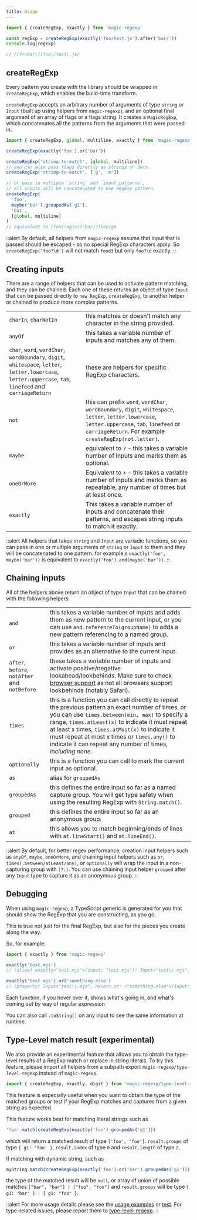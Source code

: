 ```yaml
---
title: Usage
---
```


```js
import { createRegExp, exactly } from 'magic-regexp'

const regExp = createRegExp(exactly('foo/test.js').after('bar/'))
console.log(regExp)

// /(?<=bar\/)foo\/test\.js/
```

## createRegExp

Every pattern you create with the library should be wrapped in `createRegExp`, which enables the build-time transform.

`createRegExp` accepts an arbitrary number of arguments of type `string` or `Input` (built up using helpers from `magic-regexp`), and an optional final argument of an array of flags or a flags string. It creates a `MagicRegExp`, which concatenates all the patterns from the arguments that were passed in.

```js
import { createRegExp, global, multiline, exactly } from 'magic-regexp'

createRegExp(exactly('foo').or('bar'))

createRegExp('string-to-match', [global, multiline])
// you can also pass flags directly as strings or Sets
createRegExp('string-to-match', ['g', 'm'])

// or pass in multiple `string` and `input patterns`,
// all inputs will be concatenated to one RegExp pattern
createRegExp(
  'foo',
  maybe('bar').groupedAs('g1'),
  'baz',
  [global, multiline]
) 
// equivalent to /foo(?<g1>(?:bar)?)baz/gm
```

::alert
By default, all helpers from `magic-regexp` assume that input that is passed should be escaped - so no special RegExp characters apply. So `createRegExp('foo?\d')` will not match `food3` but only `foo?\d` exactly.
::

## Creating inputs

There are a range of helpers that can be used to activate pattern matching, and they can be chained. Each one of these returns an object of type `Input` that can be passed directly to `new RegExp`, `createRegExp`, to another helper or chained to produce more complex patterns.

|                                                                                                                     |                                                                                                                                                                     |
| ------------------------------------------------------------------------------------------------------------------- | ------------------------------------------------------------------------------------------------------------------------------------------------------------------- |
| `charIn`, `charNotIn`                                                                                               | this matches or doesn't match any character in the string provided.                                                                                                 |
| `anyOf`                                                                                                             | this takes a variable number of inputs and matches any of them.                                                                                                              |
| `char`, `word`, `wordChar`, `wordBoundary`, `digit`, `whitespace`, `letter`, `letter.lowercase`, `letter.uppercase`, `tab`, `linefeed` and `carriageReturn` | these are helpers for specific RegExp characters.                                                                                                                   |
| `not`                                                                                                               | this can prefix `word`, `wordChar`, `wordBoundary`, `digit`, `whitespace`, `letter`, `letter.lowercase`, `letter.uppercase`, `tab`, `linefeed` or `carriageReturn`. For example `createRegExp(not.letter)`. |
| `maybe`                                                                                                             | equivalent to `?` - this takes a variable number of inputs and marks them as optional.                                                                                                               |
| `oneOrMore`                                                                                                         | Equivalent to `+` - this takes a variable number of inputs and marks them as repeatable, any number of times but at least once.                                                                      |
| `exactly`                                                                                                           | This takes a variable number of inputs and concatenate their patterns, and escapes string inputs to match it exactly.                                                                                                                    |

::alert
All helpers that takes `string` and `Input` are variadic functions, so you can pass in one or multiple arguments of `string` or `Input` to them and they will be concatenated to one pattern. for example,s `exactly('foo', maybe('bar'))` is equivalent to `exactly('foo').and(maybe('bar'))`.
::

## Chaining inputs

All of the helpers above return an object of type `Input` that can be chained with the following helpers:

|                                               |                                                                                                                                                                                                                                                                                                          |
| --------------------------------------------- | -------------------------------------------------------------------------------------------------------------------------------------------------------------------------------------------------------------------------------------------------------------------------------------------------------- |
| `and`                                         | this takes a variable number of inputs and adds them as new pattern to the current input, or you can use `and.referenceTo(groupName)` to adds a new pattern referencing to a named group.                                                                                                                                                            |
| `or`                                          | this takes a variable number of inputs and provides as an alternative to the current input.                                                                                                                                                                                                                                                       |
| `after`, `before`, `notAfter` and `notBefore` | these takes a variable number of inputs and activate positive/negative lookahead/lookbehinds. Make sure to check [browser support](https://developer.mozilla.org/en-US/docs/Web/JavaScript/Reference/Global_Objects/RegExp#browser_compatibility) as not all browsers support lookbehinds (notably Safari).                                    |
| `times`                                       | this is a function you can call directly to repeat the previous pattern an exact number of times, or you can use `times.between(min, max)` to specify a range, `times.atLeast(x)` to indicate it must repeat at least x times, `times.atMost(x)` to indicate it must repeat at most x times or `times.any()` to indicate it can repeat any number of times, _including none_. |
| `optionally`                                  | this is a function you can call to mark the current input as optional.                                                                                                                                                                                                                                   |
| `as`                                          | alias for `groupedAs`                                                                                                                                                                                                                                                                                    |
| `groupedAs`                                   | this defines the entire input so far as a named capture group. You will get type safety when using the resulting RegExp with `String.match()`.                                                                                                                                                           |
| `grouped`                                     | this defines the entire input so far as an anonymous group.                                                                                                                                                                                                                                              |
| `at`                                          | this allows you to match beginning/ends of lines with `at.lineStart()` and `at.lineEnd()`.                                                                                                                                                                                                               |

::alert
By default, for better regex performance, creation input helpers such as `anyOf`, `maybe`, `oneOrMore`, and chaining input helpers such as `or`, `times(.between/atLeast/any)`, or `optionally` will wrap the input in a non-capturing group with `(?:)`. You can use chaining input helper `grouped` after any `Input` type to capture it as an anonymous group.
::

## Debugging

When using `magic-regexp`, a TypeScript generic is generated for you that should show the RegExp that you are constructing, as you go.

This is true not just for the final RegExp, but also for the pieces you create along the way.

So, for example:

```ts
import { exactly } from 'magic-regexp'

exactly('test.mjs')
// (alias) exactly<"test.mjs">(input: "test.mjs"): Input<"test\\.mjs", never>

exactly('test.mjs').or('something.else')
// (property) Input<"test\\.mjs", never>.or: <"something.else">(input: "something.else") => Input<"(?:test\\.mjs|something\\.else)", never>
```

Each function, if you hover over it, shows what's going in, and what's coming out by way of regular expression

You can also call `.toString()` on any input to see the same information at runtime.

## Type-Level match result (experimental)
We also provide an experimental feature that allows you to obtain the type-level results of a RegExp match or replace in string literals. To try this feature, please import all helpers from a subpath export `magic-regexp/type-level-regexp` instead of `magic-regexp`.

```ts
import { createRegExp, exactly, digit } from 'magic-regexp/type-level-regexp'
```

This feature is especially useful when you want to obtain the type of the matched groups or test if your RegExp matches and captures from a given string as expected.

This feature works best for matching literal strings such as
```ts
'foo'.match(createRegExp(exactly('foo').groupedAs('g1')))
```
which will return a matched result of type `['foo', 'foo']`. `result.groups` of type `{ g1: 'foo' }`, `result.index` of type `0` and `result.length` of type `2`.

If matching with dynamic string, such as 
```ts
myString.match(createRegExp(exactly('foo').or('bar').groupedAs('g1')))
```
the type of the matched result will be `null`, or array of union of possible matches `["bar", "bar"] | ["foo", "foo"]` and `result.groups` will be type `{ g1: "bar" } | { g1: "foo" }`.

::alert
For more usage details please see the [usage examples](3.examples.md#type-level-regexp-match-and-replace-result-experimental) or [test](https://github.com/danielroe/magic-regexp/blob/main/test/type-level-regexp.test.ts). For type-related issues, please report them to [type-level-regexp](https://github.com/didavid61202/type-level-regexp).
::